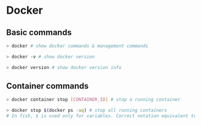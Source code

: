 # Docker

## Basic commands

```sh
> docker # show docker commands & management commands

> docker -v # show docker version

> docker version # show docker version info
```

## Container commands

```sh
> docker container stop [CONTAINER_ID] # stop a running container

> docker stop $(docker ps -aq) # stop all running containers
# In fish, $ is used only for variables. Correct notation equivalent to bash $(command) is just (command) in fish.
```
